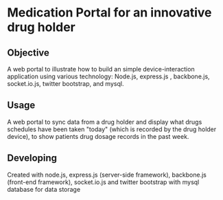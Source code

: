 # Medication Portal for an innovative drug holder

## Objective
A web portal to illustrate how to build an simple device-interaction application using various technology: Node.js, express.js , backbone.js, socket.io.js, twitter bootstrap, and mysql.


## Usage
A web portal to sync data from a drug holder and display what drugs schedules have been taken "today" (which is recorded by the drug holder device), to show patients drug dosage records in the past week.

## Developing
Created with node.js, express.js (server-side framework), backbone.js (front-end framework), socket.io.js and twitter bootstrap with mysql database for data storage
